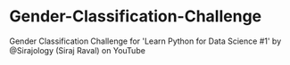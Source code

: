 # Gender-Classification-Challenge
Gender Classification Challenge for 'Learn Python for Data Science #1' by @Sirajology (Siraj Raval) on YouTube
